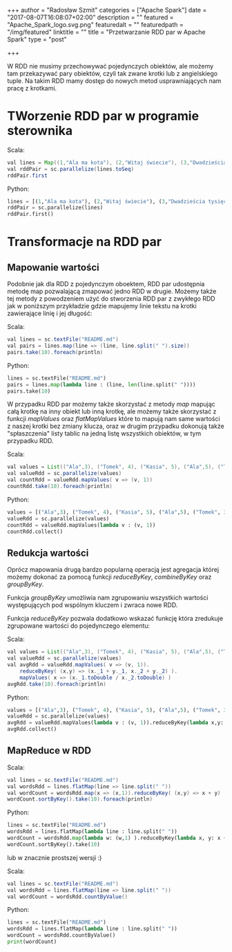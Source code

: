 +++
author = "Radosław Szmit"
categories = ["Apache Spark"]
date = "2017-08-07T16:08:07+02:00"
description = ""
featured = "Apache_Spark_logo.svg.png"
featuredalt = ""
featuredpath = "/img/featured"
linktitle = ""
title = "Przetwarzanie RDD par w Apache Spark"
type = "post"

+++

W RDD nie musimy przechowywać pojedynczych obiektów, ale możemy tam przekazywać pary obiektów, czyli tak zwane krotki lub z angielskiego tuple. Na takim RDD mamy dostęp do nowych metod usprawniających nam pracę z krotkami.

# TWorzenie RDD par w programie sterownika

Scala:
~~~Java
val lines = Map((1,"Ala ma kota"), (2,"Witaj świecie"), (3,"Dwadzieścia tysięcy mil podmorskiej żeglugi"))
val rddPair = sc.parallelize(lines.toSeq)
rddPair.first
~~~

Python:
~~~Python
lines = [(1,"Ala ma kota"), (2,"Witaj świecie"), (3,"Dwadzieścia tysięcy mil podmorskiej żeglugi")]
rddPair = sc.parallelize(lines)
rddPair.first()
~~~

# Transformacje na RDD par

## Mapowanie wartości

Podobnie jak dla RDD z pojedynczym oboektem, RDD par udostępnia metodę map pozwalającą zmapować jedno RDD w drugie. Możemy także tej metody z powodzeniem użyć do stworzenia RDD par z zwykłego RDD jak w poniższym przykładzie gdzie mapujemy linie tekstu na krotki zawierające linię i jej długość:

Scala:
~~~Java
val lines = sc.textFile("README.md")
val pairs = lines.map(line => (line, line.split(" ").size))
pairs.take(10).foreach(println)
~~~

Python:
~~~Python
lines = sc.textFile("README.md")
pairs = lines.map(lambda line : (line, len(line.split(" "))))
pairs.take(10)
~~~

W przypadku RDD par możemy także skorzystać z metody *map* mapując całą krotkę na inny obiekt lub inną krotkę, ale możemy także skorzystać z funkcji *mapValues* oraz *flatMapValues* które to mapują nam same wartości z naszej krotki bez zmiany klucza, oraz w drugim przypadku dokonują także "spłaszczenia" listy tablic na jedną listę wszystkich obiektów, w tym przypadku RDD.

Scala:
~~~Java
val values = List(("Ala",3), ("Tomek", 4), ("Kasia", 5), ("Ala",5), ("Tomek", 3), ("Kasia", 4))
val valueRdd = sc.parallelize(values)
val countRdd = valueRdd.mapValues( v => (v, 1))
countRdd.take(10).foreach(println)
~~~

Python:
~~~Python
values = [("Ala",3), ("Tomek", 4), ("Kasia", 5), ("Ala",5), ("Tomek", 3), ("Kasia", 4)]
valueRdd = sc.parallelize(values)
countRdd = valueRdd.mapValues(lambda v : (v, 1))
countRdd.collect()
~~~

## Redukcja wartości

Oprócz mapowania drugą bardzo popularną operacją jest agregacja której możemy dokonać za pomocą funkcji *reduceByKey*, *combineByKey* oraz *groupByKey*.

Funkcja *groupByKey* umożliwia nam zgrupowaniu wszystkich wartości występujących pod wspólnym kluczem i zwraca nowe RDD.

Funkcja *reduceByKey* pozwala dodatkowo wskazać funkcję która zredukuje zgrupowane wartości do pojedynczego elementu:

Scala:
~~~Java
val values = List(("Ala",3), ("Tomek", 4), ("Kasia", 5), ("Ala",5), ("Tomek", 3), ("Kasia", 4))
val valueRdd = sc.parallelize(values)
val avgRdd = valueRdd.mapValues( v => (v, 1)).
    reduceByKey( (x,y) => (x._1 + y._1, x._2 + y._2) ).
    mapValues( x => (x._1.toDouble / x._2.toDouble) )
avgRdd.take(10).foreach(println)
~~~

Python:
~~~Python
values = [("Ala",3), ("Tomek", 4), ("Kasia", 5), ("Ala",5), ("Tomek", 3), ("Kasia", 4)]
valueRdd = sc.parallelize(values)
avgRdd = valueRdd.mapValues(lambda v : (v, 1)).reduceByKey(lambda x,y: (x[0] + y[0], x[1] + y[1]) ).mapValues(lambda x: ( float(x[0]) / float(x[1]) ) )
avgRdd.collect()
~~~

## MapReduce w RDD

Scala:
~~~Java
val lines = sc.textFile("README.md")
val wordsRdd = lines.flatMap(line => line.split(" "))
val wordCount = wordsRdd.map(x => (x,1)).reduceByKey( (x,y) => x + y)
wordCount.sortByKey().take(10).foreach(println)
~~~

Python:
~~~Python
lines = sc.textFile("README.md")
wordsRdd = lines.flatMap(lambda line : line.split(" "))
wordCount = wordsRdd.map(lambda w: (w,1) ).reduceByKey(lambda x, y: x + y )
wordCount.sortByKey().take(10)
~~~

lub w znacznie prostszej wersji :)

Scala:
~~~Java
val lines = sc.textFile("README.md")
val wordsRdd = lines.flatMap(line => line.split(" "))
val wordCount = wordsRdd.countByValue()
~~~

Python:
~~~Python
lines = sc.textFile("README.md")
wordsRdd = lines.flatMap(lambda line : line.split(" "))
wordCount = wordsRdd.countByValue()
print(wordCount)
~~~